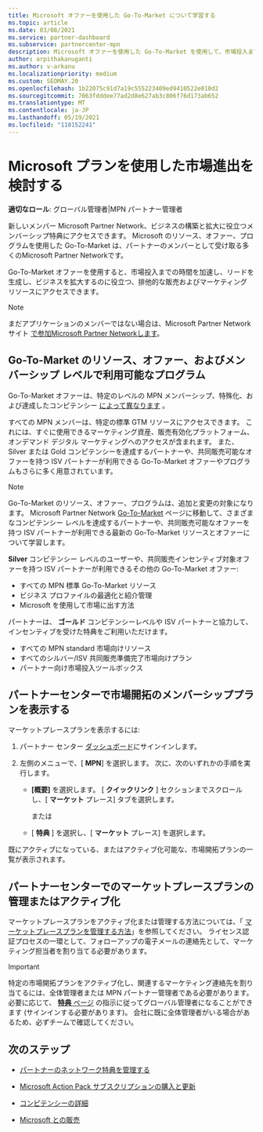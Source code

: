 ```yaml
---
title: Microsoft オファーを使用した Go-To-Market について学習する
ms.topic: article
ms.date: 03/08/2021
ms.service: partner-dashboard
ms.subservice: partnercenter-mpn
description: Microsoft オファーを使用した Go-To-Market を使用して、市場投入までの時間を加速し、リードを生成し、ビジネスを拡大する方法について説明します。
author: arpithakanuganti
ms.author: v-arkanu
ms.localizationpriority: medium
ms.custom: SEOMAY.20
ms.openlocfilehash: 1b22075c91d7a19c555223409ed9410522e010d2
ms.sourcegitcommit: 7063fdddee77ad2d8e627ab3c806f76d173ab652
ms.translationtype: MT
ms.contentlocale: ja-JP
ms.lasthandoff: 05/19/2021
ms.locfileid: "110152241"
---
```

# <a name="explore-your-go-to-market-with-microsoft-offers"></a>Microsoft プランを使用した市場進出を検討する

**適切なロール**: グローバル管理者|MPN パートナー管理者

新しいメンバー Microsoft Partner Network、ビジネスの構築と拡大に役立つメンバーシップ特典にアクセスできます。 Microsoft のリソース、オファー、プログラムを使用した Go-To-Market は、パートナーのメンバーとして受け取る多くのMicrosoft Partner Networkです。 [](https://partner.microsoft.com/manage-your-partner-network-benefits)

Go-To-Market オファーを使用すると、市場投入までの時間を加速し、リードを生成し、ビジネスを拡大するのに役立つ、排他的な販売およびマーケティング リソースにアクセスできます。

>[!NOTE]
>まだアプリケーションのメンバーではない場合は、Microsoft Partner Network サイト [で参加Microsoft Partner Networkします](https://partner.microsoft.com/membership)。

## <a name="go-to-market-resources-offers-and-programs-available-by-membership-level"></a>Go-To-Market のリソース、オファー、およびメンバーシップ レベルで利用可能なプログラム

Go-To-Market オファーは、特定のレベルの MPN メンバーシップ、特殊化、および達成したコンピテンシー [によって異なります](learn-about-competencies.md) 。

すべての MPN メンバーは、特定の標準 GTM リソースにアクセスできます。 これには、すぐに使用できるマーケティング資産、販売有効化プラットフォーム、オンデマンド デジタル マーケティングへのアクセスが含まれます。 また、Silver または Gold コンピテンシーを達成するパートナーや、共同販売可能なオファーを持つ ISV パートナーが利用できる Go-To-Market オファーやプログラムもさらに多く用意されています。

>[!NOTE]
>Go-To-Market のリソース、オファー、プログラムは、追加と変更の対象になります。 Microsoft Partner Network [Go-To-Market](https://partner.microsoft.com/membership/go-to-market) ページに移動して、さまざまなコンピテンシー レベルを達成するパートナーや、共同販売可能なオファーを持つ ISV パートナーが利用できる最新の Go-To-Market リソースとオファーについて学習します。

**Silver** コンピテンシー レベルのユーザーや、共同販売インセンティブ対象オファーを持つ ISV パートナーが利用できるその他の Go-To-Market オファー:

- すべての MPN 標準 Go-To-Market リソース
- ビジネス プロファイルの最適化と紹介管理
- Microsoft を使用して市場に出す方法

パートナーは、 **ゴールド** コンピテンシーレベルや ISV パートナーと協力して、インセンティブを受けた特典をご利用いただけます。

- すべての MPN standard 市場向けリソース
- すべてのシルバー/ISV 共同販売準備完了市場向けプラン
- パートナー向け市場投入ツールボックス 

## <a name="view-go-to-market-membership-offers-in-partner-center"></a>パートナーセンターで市場開拓のメンバーシッププランを表示する

マーケットプレースプランを表示するには:

1. パートナー センター [ダッシュボード](https://partner.microsoft.com/dashboard)にサインインします。

2. 左側のメニューで、[ **MPN**] を選択します。 次に、次のいずれかの手順を実行します。

   - **[概要]** を選択します。 [ **クイックリンク** ] セクションまでスクロールし、[ **マーケット** プレース] タブを選択します。

     または

   - [ **特典** ] を選択し、[ **マーケット** プレース] を選択します。

既にアクティブになっている、またはアクティブ化可能な、市場開拓プランの一覧が表示されます。

## <a name="manage-or-activate-go-to-market-offers-in-partner-center"></a>パートナーセンターでのマーケットプレースプランの管理またはアクティブ化

マーケットプレースプランをアクティブ化または管理する方法については、「 [マーケットプレースプランを管理する方法](manage-your-partner-network-benefits.md#manage-go-to-market-offers)」を参照してください。 ライセンス認証プロセスの一環として、フォローアップの電子メールの連絡先として、マーケティング担当者を割り当てる必要があります。

>[!IMPORTANT]
>特定の市場開拓プランをアクティブ化し、関連するマーケティング連絡先を割り当てるには、全体管理者または MPN パートナー管理者である必要があります。 必要に応じて、 [**特典** ページ](https://partnercenter.microsoft.com/pcv/partnership/benefits) の指示に従ってグローバル管理者になることができます (サインインする必要があります)。 会社に既に全体管理者がいる場合があるため、必ずチームで確認してください。

## <a name="next-steps"></a>次のステップ

- [パートナーのネットワーク特典を管理する](manage-your-partner-network-benefits.md)

- [Microsoft Action Pack サブスクリプションの購入と更新](mpn-get-action-pack.md)

- [コンピテンシーの詳細](learn-about-competencies.md)

- [Microsoft との販売](https://partner.microsoft.com/membership/sell-with-microsoft)
